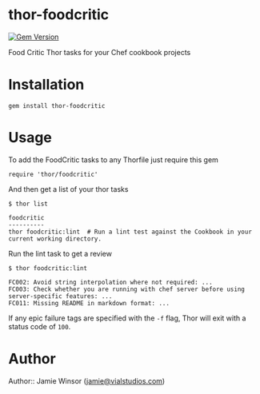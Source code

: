 # thor-foodcritic

[![Gem Version](https://badge.fury.io/rb/thor-foodcritic.svg)](https://badge.fury.io/rb/thor-foodcritic)

Food Critic Thor tasks for your Chef cookbook projects

# Installation

```
gem install thor-foodcritic
```

# Usage

To add the FoodCritic tasks to any Thorfile just require this gem

```
require 'thor/foodcritic'
```

And then get a list of your thor tasks

```
$ thor list

foodcritic
----------
thor foodcritic:lint  # Run a lint test against the Cookbook in your current working directory.
```

Run the lint task to get a review

```
$ thor foodcritic:lint

FC002: Avoid string interpolation where not required: ...
FC003: Check whether you are running with chef server before using server-specific features: ...
FC011: Missing README in markdown format: ...
```

If any epic failure tags are specified with the `-f` flag, Thor will exit with a status code of `100`.

# Author

Author:: Jamie Winsor ([jamie@vialstudios.com](mailto:jamie@vialstudios.com))
